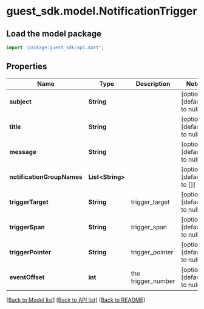 # guest_sdk.model.NotificationTrigger

## Load the model package
```dart
import 'package:guest_sdk/api.dart';
```

## Properties
Name | Type | Description | Notes
------------ | ------------- | ------------- | -------------
**subject** | **String** |  | [optional] [default to null]
**title** | **String** |  | [optional] [default to null]
**message** | **String** |  | [optional] [default to null]
**notificationGroupNames** | **List&lt;String&gt;** |  | [optional] [default to []]
**triggerTarget** | **String** | trigger_target | [optional] [default to null]
**triggerSpan** | **String** | trigger_span | [optional] [default to null]
**triggerPointer** | **String** | trigger_pointer | [optional] [default to null]
**eventOffset** | **int** | the trigger_number | [optional] [default to null]

[[Back to Model list]](../README.md#documentation-for-models) [[Back to API list]](../README.md#documentation-for-api-endpoints) [[Back to README]](../README.md)



